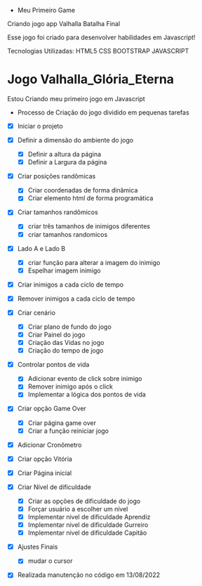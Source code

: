 
- Meu Primeiro Game 

Criando jogo app Valhalla Batalha Final 

Esse jogo foi criado para desenvolver habilidades em Javascript!

Tecnologias Utilizadas: 
HTML5 
CSS
BOOTSTRAP
JAVASCRIPT




# Jogo Valhalla_Glória_Eterna
Estou Criando meu primeiro jogo em Javascript

- Processo de Criação do jogo dividido em pequenas tarefas 


- [x] Iniciar o projeto 
- [x] Definir a dimensão do ambiente do jogo 
    - [x] Definir a altura da página 
    - [x] Definir a Largura da página 
- [x] Criar posições randômicas 
    - [x] Criar coordenadas de forma dinâmica
    - [x] Criar elemento html de forma programática
- [x] Criar tamanhos randômicos 
    - [x] criar três tamanhos de inimigos diferentes
    - [x] criar tamanhos randomicos 
- [x] Lado A e Lado B 
    - [x] criar função para alterar a imagem do inimigo
    - [x] Espelhar imagem inimigo
- [x] Criar inimigos a cada ciclo de tempo
- [x] Remover inimigos a cada ciclo de tempo 
- [x] Criar cenário 
    - [x] Criar plano de fundo do jogo 
    - [x] Criar Painel do jogo 
    - [x] Criação das Vidas no jogo  
    - [x] Criação do tempo de jogo  
- [X] Controlar pontos de vida
    - [x] Adicionar evento de click sobre inimigo 
    - [x] Remover inimigo após o click
    - [X] Implementar a lógica dos pontos de vida
- [x] Criar opção Game Over 
    - [X] Criar página game over
    - [x] Criar a função reiniciar jogo 
- [x] Adicionar Cronômetro 
- [X] Criar opção Vitória 
- [x] Criar Página inicial 
- [x] Criar Nível de dificuldade 
    - [x] Criar as opções de dificuldade do jogo 
    - [x] Forçar usuário a escolher um nível
    - [x] Implementar nivel de dificuldade Aprendiz
    - [x] Implementar nivel de dificuldade Gurreiro
    - [x] Implementar nivel de dificuldade Capitão 
- [x] Ajustes Finais
    - [x] mudar o cursor
- [x] Realizada manutenção no código em 13/08/2022

